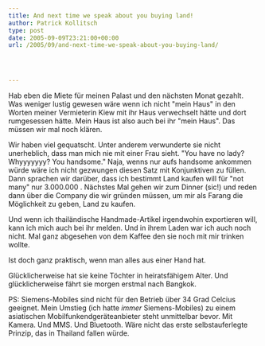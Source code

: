 ```yaml
---
title: And next time we speak about you buying land!
author: Patrick Kollitsch
type: post
date: 2005-09-09T23:21:00+00:00
url: /2005/09/and-next-time-we-speak-about-you-buying-land/




---
```

Hab eben die Miete f&uuml;r meinen Palast und den n&auml;chsten Monat gezahlt. Was weniger lustig gewesen w&auml;re wenn ich nicht "mein Haus" in den Worten meiner Vermieterin Kiew mit ihr Haus verwechselt h&auml;tte und dort rumgesessen h&auml;tte. Mein Haus ist also auch bei ihr "mein Haus". Das m&uuml;ssen wir mal noch kl&auml;ren.

Wir haben viel gequatscht. Unter anderem verwunderte sie nicht unerheblich, dass man mich nie mit einer Frau sieht. "You have no lady? Whyyyyyyy? You handsome." Naja, wenns nur aufs handsome ankommen w&uuml;rde w&auml;re ich nicht gezwungen diesen Satz mit Konjunktiven zu f&uuml;llen. Dann sprachen wir dar&uuml;ber, dass ich bestimmt Land kaufen will f&uuml;r "not many" nur 3.000.000 . N&auml;chstes Mal gehen wir zum Dinner (sic!) und reden dann &uuml;ber die Company die wir gr&uuml;nden m&uuml;ssen, um mir als Farang die M&ouml;glichkeit zu geben, Land zu kaufen.

Und wenn ich thail&auml;ndische Handmade-Artikel irgendwohin exportieren will, kann ich mich auch bei ihr melden. Und in ihrem Laden war ich auch noch nicht. Mal ganz abgesehen von dem Kaffee den sie noch mit mir trinken wollte.

Ist doch ganz praktisch, wenn man alles aus einer Hand hat.

Gl&uuml;cklicherweise hat sie keine T&ouml;chter in heiratsf&auml;higem Alter. Und gl&uuml;cklicherweise f&auml;hrt sie morgen erstmal nach Bangkok.

PS: Siemens-Mobiles sind nicht f&uuml;r den Betrieb &uuml;ber 34 Grad Celcius geeignet. Mein Umstieg (ich hatte _immer_ Siemens-Mobiles) zu einem asiatischen Mobilfunkendger&auml;teanbieter steht unmittelbar bevor. Mit Kamera. Und MMS. Und Bluetooth. W&auml;re nicht das erste selbstauferlegte Prinzip, das in Thailand fallen w&uuml;rde.